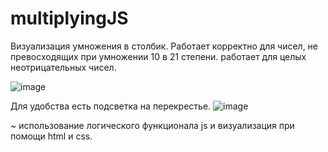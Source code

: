 # multiplyingJS
Визуализация умножения в столбик. Работает корректно для чисел, не превосходящих при умножении 10 в 21 степени.
работает для целых неотрицательных чисел.

![image](https://github.com/mrruke12/multiplyingJS/assets/135268579/fb66af4f-4e75-40ca-8f7d-df10045eb262)

Для удобства есть подсветка на перекрестье.
![image](https://github.com/mrruke12/multiplyingJS/assets/135268579/53c79c8e-0b13-400e-b120-cd2d697fcb47)

~ использование логического функционала js и визуализация при помощи html и css. 
